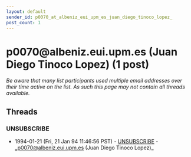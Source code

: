 ```yaml
---
layout: default
sender_id: p0070_at_albeniz_eui_upm_es_juan_diego_tinoco_lopez_
post_count: 1
---
```


# p0070<span>@</span>albeniz.eui.upm.es (Juan Diego Tinoco Lopez) (1 post)

_Be aware that many list participants used multiple email addresses over their time active on the list. As such this page may not contain all threads available._

## Threads

### UNSUBSCRIBE
+ 1994-01-21 (Fri, 21 Jan 94 11:46:56 PST) - [UNSUBSCRIBE](/archive/1994/01/3bb8eae056c9bdb3c921360d45365bc902d07e3afade050563931c1071fe53ae) - _p0070@albeniz.eui.upm.es (Juan Diego Tinoco Lopez)_

